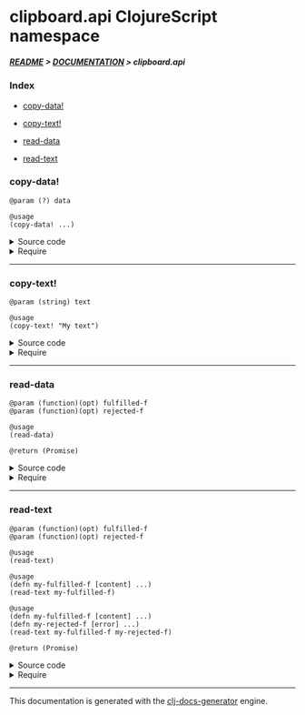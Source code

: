
# clipboard.api ClojureScript namespace

##### [README](../../../README.md) > [DOCUMENTATION](../../COVER.md) > clipboard.api

### Index

- [copy-data!](#copy-data)

- [copy-text!](#copy-text)

- [read-data](#read-data)

- [read-text](#read-text)

### copy-data!

```
@param (?) data
```

```
@usage
(copy-data! ...)
```

<details>
<summary>Source code</summary>

```
(defn copy-data!
  [data])
```

</details>

<details>
<summary>Require</summary>

```
(ns my-namespace (:require [clipboard.api :refer [copy-data!]]))

(clipboard.api/copy-data! ...)
(copy-data!               ...)
```

</details>

---

### copy-text!

```
@param (string) text
```

```
@usage
(copy-text! "My text")
```

<details>
<summary>Source code</summary>

```
(defn copy-text!
  [text]
  (letfn [(f [] (-> "text-clipboard" dom/get-element-by-id .-value js/navigator.clipboard.writeText))]
         (temporary-component/append-component! [views/text-clipboard text] f)
         (temporary-component/remove-component!)))
```

</details>

<details>
<summary>Require</summary>

```
(ns my-namespace (:require [clipboard.api :refer [copy-text!]]))

(clipboard.api/copy-text! ...)
(copy-text!               ...)
```

</details>

---

### read-data

```
@param (function)(opt) fulfilled-f
@param (function)(opt) rejected-f
```

```
@usage
(read-data)
```

```
@return (Promise)
```

<details>
<summary>Source code</summary>

```
(defn read-data
  [& [fulfilled-f rejected-f]])
```

</details>

<details>
<summary>Require</summary>

```
(ns my-namespace (:require [clipboard.api :refer [read-data]]))

(clipboard.api/read-data ...)
(read-data               ...)
```

</details>

---

### read-text

```
@param (function)(opt) fulfilled-f
@param (function)(opt) rejected-f
```

```
@usage
(read-text)
```

```
@usage
(defn my-fulfilled-f [content] ...)
(read-text my-fulfilled-f)
```

```
@usage
(defn my-fulfilled-f [content] ...)
(defn my-rejected-f [error] ...)
(read-text my-fulfilled-f my-rejected-f)
```

```
@return (Promise)
```

<details>
<summary>Source code</summary>

```
(defn read-text
  [& [fulfilled-f rejected-f]]
  (letfn [(default-fulfilled-f [content] (.log   js/console content))
          (default-rejected-f  [error]   (.error js/console (.-name error)
                                                            (.-message error)))]
         (.then (js/navigator.clipboard.readText)
                (or fulfilled-f default-fulfilled-f)
                (or rejected-f  default-rejected-f))))
```

</details>

<details>
<summary>Require</summary>

```
(ns my-namespace (:require [clipboard.api :refer [read-text]]))

(clipboard.api/read-text ...)
(read-text               ...)
```

</details>

---

This documentation is generated with the [clj-docs-generator](https://github.com/bithandshake/clj-docs-generator) engine.

